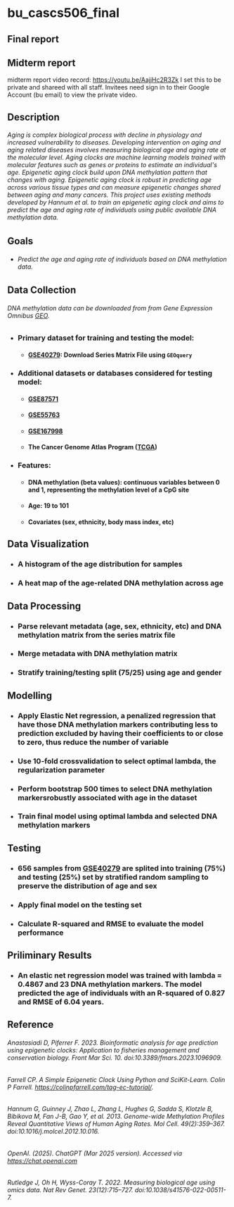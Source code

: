 # bu_cascs506_final 

## Final report


## Midterm report
midterm report video record: https://youtu.be/AajjHc2R3Zk
I set this to be private and shareed with all staff. Invitees need sign in to their Google Account (bu email) to view the private video.

## Description
###### Aging is complex biological process with decline in physiology and increased vulnerability to diseases. Developing intervention on aging and aging related diseases involves measuring biological age and aging rate at the molecular level. Aging clocks are machine learning models trained with molecular features such as genes or proteins to estimate an individual's age. Epigenetic aging clock build upon DNA methylation pattern that changes with aging. Epigenetic aging clock is robust in predicting age across various tissue types and can measure epigenetic changes shared between aging and many cancers. This project uses existing methods developed by Hannum et al. to train an epigenetic aging clock and aims to predict the age and aging rate of individuals using public available DNA methylation data.


## Goals
- ###### Predict the age and aging rate of individuals based on DNA methylation data. 


## Data Collection
###### DNA methylation data can be downloaded from from Gene Expression Omnibus [GEO](https://www.ncbi.nlm.nih.gov/geo/). 
- ### **Primary dataset for training and testing the model**: 
  - #### **[GSE40279](https://www.ncbi.nlm.nih.gov/geo/query/acc.cgi?acc=GSE40279)**: Download Series Matrix File using `GEOquery`
- ### **Additional datasets or databases considered for testing model**:  
  - #### **[GSE87571](https://www.ncbi.nlm.nih.gov/geo/query/acc.cgi?acc=GSE87571)** 
  - #### **[GSE55763](https://www.ncbi.nlm.nih.gov/geo/query/acc.cgi?acc=GSE55763)**
  - #### **[GSE167998](https://www.ncbi.nlm.nih.gov/geo/query/acc.cgi?acc=GSE167998)**
  - #### **The Cancer Genome Atlas Program ([TCGA](https://www.cancer.gov/ccg/research/genome-sequencing/tcga))**
- ### **Features**:
  - #### DNA methylation (beta values): continuous variables between 0 and 1, representing the methylation level of a CpG site
  - #### Age: 19 to 101
  - #### Covariates (sex, ethnicity, body mass index, etc)


## Data Visualization 
- ### A histogram of the age distribution for samples
- ### A heat map of the age-related DNA methylation across age


## Data Processing
- ### Parse relevant metadata (age, sex, ethnicity, etc) and DNA methylation matrix from the series matrix file
- ### Merge metadata with DNA methylation matrix
- ### Stratify training/testing split (75/25) using age and gender


## Modelling
- ### Apply Elastic Net regression, a penalized regression that have those DNA methylation markers contributing less to prediction excluded by having their coefficients to or close to zero, thus reduce the number of variable
- ### Use 10-fold crossvalidation to select optimal lambda, the regularization parameter
- ### Perform bootstrap 500 times to select DNA methylation markersrobustly associated with age in the dataset
- ### Train final model using optimal lambda and selected DNA methylation markers 


## Testing
- ### 656 samples from **[GSE40279](https://www.ncbi.nlm.nih.gov/geo/query/acc.cgi?acc=GSE40279)** are splited into training (75%) and testing (25%) set by stratified random sampling to preserve the distribution of age and sex
- ### Apply final model on the testing set
- ### Calculate R-squared and RMSE to evaluate the model performance

## Priliminary Results 
- ### An elastic net regression model was trained with lambda = 0.4867 and 23 DNA methylation markers. The model predicted the age of individuals with an R-squared of 0.827 and RMSE of 6.04 years.

## Reference
###### Anastasiadi D, Piferrer F. 2023. Bioinformatic analysis for age prediction using epigenetic clocks: Application to fisheries management and conservation biology. Front Mar Sci. 10. doi:10.3389/fmars.2023.1096909.
###### Farrell CP. A Simple Epigenetic Clock Using Python and SciKit-Learn. Colin P Farrell. https://colinpfarrell.com/tag-ec-tutorial/.
###### Hannum G, Guinney J, Zhao L, Zhang L, Hughes G, Sadda S, Klotzle B, Bibikova M, Fan J-B, Gao Y, et al. 2013. Genome-wide Methylation Profiles Reveal Quantitative Views of Human Aging Rates. Mol Cell. 49(2):359–367. doi:10.1016/j.molcel.2012.10.016.
###### OpenAI. (2025). ChatGPT (Mar 2025 version). Accessed via https://chat.openai.com
###### Rutledge J, Oh H, Wyss-Coray T. 2022. Measuring biological age using omics data. Nat Rev Genet. 23(12):715–727. doi:10.1038/s41576-022-00511-7.



